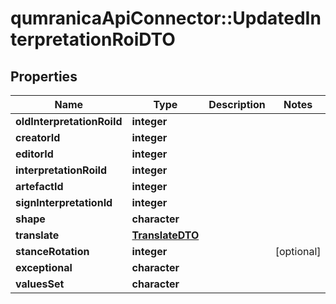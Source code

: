 # qumranicaApiConnector::UpdatedInterpretationRoiDTO

## Properties
Name | Type | Description | Notes
------------ | ------------- | ------------- | -------------
**oldInterpretationRoiId** | **integer** |  | 
**creatorId** | **integer** |  | 
**editorId** | **integer** |  | 
**interpretationRoiId** | **integer** |  | 
**artefactId** | **integer** |  | 
**signInterpretationId** | **integer** |  | 
**shape** | **character** |  | 
**translate** | [**TranslateDTO**](TranslateDTO.md) |  | 
**stanceRotation** | **integer** |  | [optional] 
**exceptional** | **character** |  | 
**valuesSet** | **character** |  | 



